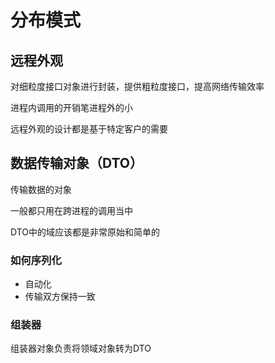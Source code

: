 # 分布模式

## 远程外观

对细粒度接口对象进行封装，提供粗粒度接口，提高网络传输效率

进程内调用的开销笔进程外的小

远程外观的设计都是基于特定客户的需要

## 数据传输对象（DTO）

传输数据的对象

一般都只用在跨进程的调用当中

DTO中的域应该都是非常原始和简单的

### 如何序列化

- 自动化
- 传输双方保持一致

### 组装器

组装器对象负责将领域对象转为DTO


